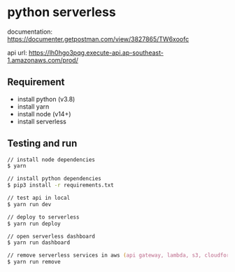 # python serverless

documentation: <https://documenter.getpostman.com/view/3827865/TW6xoofc>

api url: <https://lh0hgo3pqg.execute-api.ap-southeast-1.amazonaws.com/prod/>

## Requirement

- install python (v3.8)
- install yarn
- install node (v14+)
- install serverless

## Testing and run

```zsh
// install node dependencies
$ yarn

// install python dependencies
$ pip3 install -r requirements.txt

// test api in local
$ yarn run dev

// deploy to serverless
$ yarn run deploy

// open serverless dashboard
$ yarn run dashboard

// remove serverless services in aws (api gateway, lambda, s3, cloudformation)
$ yarn run remove
```
